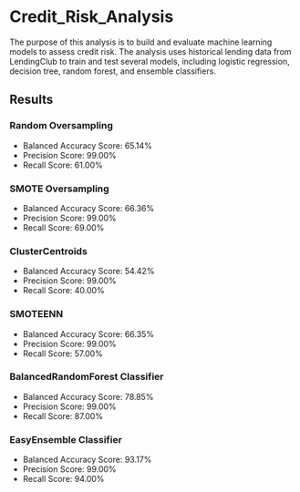 # Credit_Risk_Analysis

The purpose of this analysis is to build and evaluate machine learning models to assess credit risk. The analysis uses historical lending data from LendingClub to train and test several models, including logistic regression, decision tree, random forest, and ensemble classifiers.

## Results

### Random Oversampling

- Balanced Accuracy Score: 65.14%
- Precision Score: 99.00%
- Recall Score: 61.00%

### SMOTE Oversampling

- Balanced Accuracy Score: 66.36%
- Precision Score: 99.00%
- Recall Score: 69.00%

### ClusterCentroids

- Balanced Accuracy Score: 54.42%
- Precision Score: 99.00%
- Recall Score: 40.00%

### SMOTEENN

- Balanced Accuracy Score: 66.35%
- Precision Score: 99.00%
- Recall Score: 57.00%

### BalancedRandomForest Classifier

- Balanced Accuracy Score: 78.85%
- Precision Score: 99.00%
- Recall Score: 87.00%

### EasyEnsemble Classifier

- Balanced Accuracy Score: 93.17%
- Precision Score: 99.00%
- Recall Score: 94.00%
